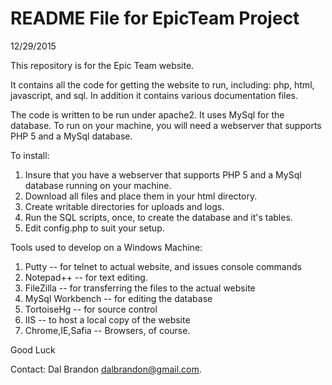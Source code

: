 README File for EpicTeam Project
=================================
12/29/2015

This repository is for the Epic Team website.

It contains all the code for getting the website to run, including: php, html,
javascript, and sql.   In addition it contains various documentation files.

The code is written to be run under apache2. It uses MySql for the database.  To run on
your machine, you will need a webserver that supports PHP 5 and a MySql database.

To install:
1. Insure that you have a webserver that supports PHP 5 and a MySql database running on your machine.
2. Download all files and place them in your html directory. 
3. Create writable directories for uploads and logs.
4. Run the SQL scripts, once, to create the database and it's tables.
5. Edit config.php to suit your setup.

Tools used to develop on a Windows Machine:
1. Putty -- for telnet to actual website, and issues console commands
2. Notepad++ -- for text editing.
3. FileZilla -- for transferring the files to the actual website
4. MySql Workbench -- for editing the database
5. TortoiseHg -- for source control
6. IIS -- to host a local copy of the website
7. Chrome,IE,Safia -- Browsers, of course.

Good Luck

Contact: Dal Brandon
dalbrandon@gmail.com.